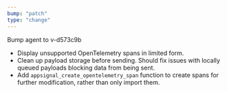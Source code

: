 ```yaml
---
bump: "patch"
type: "change"
---
```


Bump agent to v-d573c9b

- Display unsupported OpenTelemetry spans in limited form.
- Clean up payload storage before sending. Should fix issues with locally queued payloads blocking data from being sent.
- Add `appsignal_create_opentelemetry_span` function to create spans for further modification, rather than only import them.
